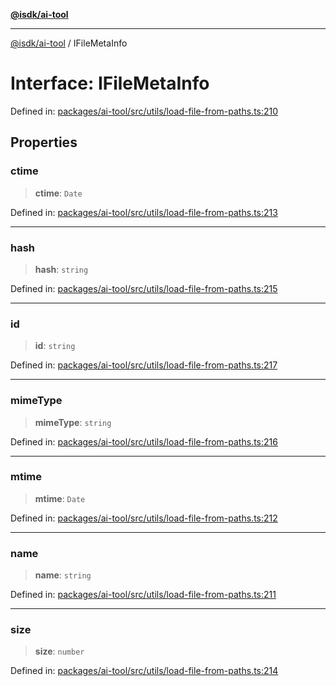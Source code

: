 [**@isdk/ai-tool**](../README.md)

***

[@isdk/ai-tool](../globals.md) / IFileMetaInfo

# Interface: IFileMetaInfo

Defined in: [packages/ai-tool/src/utils/load-file-from-paths.ts:210](https://github.com/isdk/ai-tool.js/blob/83a1524a1644365964efc043a7a7991d8fd46b49/src/utils/load-file-from-paths.ts#L210)

## Properties

### ctime

> **ctime**: `Date`

Defined in: [packages/ai-tool/src/utils/load-file-from-paths.ts:213](https://github.com/isdk/ai-tool.js/blob/83a1524a1644365964efc043a7a7991d8fd46b49/src/utils/load-file-from-paths.ts#L213)

***

### hash

> **hash**: `string`

Defined in: [packages/ai-tool/src/utils/load-file-from-paths.ts:215](https://github.com/isdk/ai-tool.js/blob/83a1524a1644365964efc043a7a7991d8fd46b49/src/utils/load-file-from-paths.ts#L215)

***

### id

> **id**: `string`

Defined in: [packages/ai-tool/src/utils/load-file-from-paths.ts:217](https://github.com/isdk/ai-tool.js/blob/83a1524a1644365964efc043a7a7991d8fd46b49/src/utils/load-file-from-paths.ts#L217)

***

### mimeType

> **mimeType**: `string`

Defined in: [packages/ai-tool/src/utils/load-file-from-paths.ts:216](https://github.com/isdk/ai-tool.js/blob/83a1524a1644365964efc043a7a7991d8fd46b49/src/utils/load-file-from-paths.ts#L216)

***

### mtime

> **mtime**: `Date`

Defined in: [packages/ai-tool/src/utils/load-file-from-paths.ts:212](https://github.com/isdk/ai-tool.js/blob/83a1524a1644365964efc043a7a7991d8fd46b49/src/utils/load-file-from-paths.ts#L212)

***

### name

> **name**: `string`

Defined in: [packages/ai-tool/src/utils/load-file-from-paths.ts:211](https://github.com/isdk/ai-tool.js/blob/83a1524a1644365964efc043a7a7991d8fd46b49/src/utils/load-file-from-paths.ts#L211)

***

### size

> **size**: `number`

Defined in: [packages/ai-tool/src/utils/load-file-from-paths.ts:214](https://github.com/isdk/ai-tool.js/blob/83a1524a1644365964efc043a7a7991d8fd46b49/src/utils/load-file-from-paths.ts#L214)
